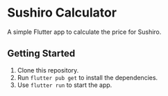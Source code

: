 # Sushiro Calculator

A simple Flutter app to calculate the price for Sushiro.

## Getting Started

1. Clone this repository.
2. Run `flutter pub get` to install the dependencies.
3. Use `flutter run` to start the app.